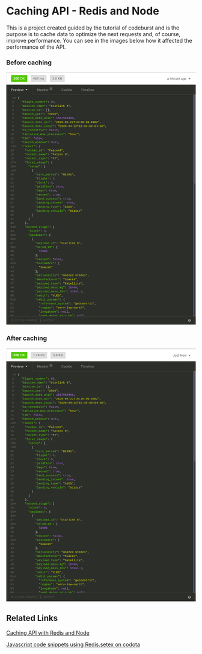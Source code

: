 # Caching API - Redis and Node

This is a project created guided by the tutorial of codeburst and is the purpose is to cache data to optimize the next requests and, of course, improve performance. You can see in the images below how it affected the performance of the API.

### Before caching
![Before caching we reached the response in 467 ms](https://raw.githubusercontent.com/lucaswilliameufrasio/caching-api-redis-node/assets/before-caching.png)
### After caching
![After adding caching we reached the response in 1.24 ms](https://raw.githubusercontent.com/lucaswilliameufrasio/caching-api-redis-node/assets/after-caching.png)

## Related Links

[Caching API with Redis and Node](https://codeburst.io/caching-api-with-redis-and-node-b6f76831b442)

[Javascript code snippets using Redis.setex on codota](https://www.codota.com/code/javascript/functions/ioredis/Redis/setex)